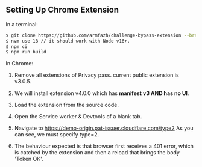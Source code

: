 ## Setting Up Chrome Extension

In a terminal:

```sh
$ git clone https://github.com/armfazh/challenge-bypass-extension --branch = declNetReq
$ nvm use 18 // it should work with Node v16+.
$ npm ci
$ npm run build
```

In Chrome:

1. Remove all extensions of Privacy pass. current public extension is v3.0.5.

1. We will install extension v4.0.0 which has **manifest v3 AND has no UI**.

1. Load the extension from the source code.

1. Open the Service worker & Devtools of a blank tab.

1. Navigate to https://demo-origin.pat-issuer.cloudflare.com/type2 As you can see, we must specify type=2.

1. The behaviour expected is that browser first receives a 401 error, which is catched by the extension and then a reload that brings the body 'Token OK'.
